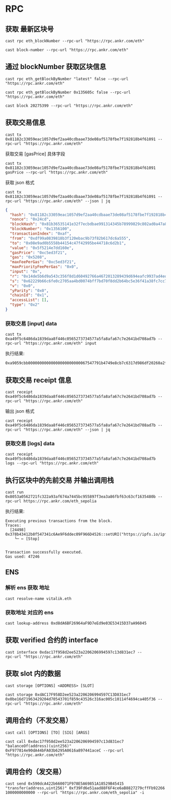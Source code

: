 # RPC

## 获取 最新区块号

```shell
cast rpc eth_blockNumber --rpc-url "https://rpc.ankr.com/eth"
```

```shell
cast block-number --rpc-url "https://rpc.ankr.com/eth"
```

## 通过 blockNumber 获取区块信息

```shell
cast rpc eth_getBlockByNumber "latest" false --rpc-url "https://rpc.ankr.com/eth"

cast rpc eth_getBlockByNumber 0x135605c false --rpc-url "https://rpc.ankr.com/eth"

cast block 20275399 --rpc-url "https://rpc.ankr.com/eth"
```

## 获取交易信息

```shell
cast tx 0x81182c33059eac1057d9ef2aa40cdbaae73de08af5178fbe7f192818b4f61091 --rpc-url "https://rpc.ankr.com/eth"
```

获取交易 [gasPrice] 具体字段

```shell
cast tx 0x81182c33059eac1057d9ef2aa40cdbaae73de08af5178fbe7f192818b4f61091 gasPrice --rpc-url "https://rpc.ankr.com/eth"
```

获取 json 格式

```shell
cast tx 0x81182c33059eac1057d9ef2aa40cdbaae73de08af5178fbe7f192818b4f61091 --rpc-url "https://rpc.ankr.com/eth" --json | jq
```

```json
{
  "hash": "0x81182c33059eac1057d9ef2aa40cdbaae73de08af5178fbe7f192818b4f61091",
  "nonce": "0x24cd",
  "blockHash": "0x81b36535141e32f7ecbdbae991314345b78999829c802ad0a47a8439d62e09fb",
  "blockNumber": "0x1356100",
  "transactionIndex": "0xaf",
  "from": "0xdf99a0839818b3f120ebac9b73f82b617dc6a555",
  "to": "0x08e9ad0b5558b44154c47f42995be44718c6d2b1",
  "value": "0x5f5214e7dd160e",
  "gasPrice": "0xc5ed3f21",
  "gas": "0x5208",
  "maxFeePerGas": "0xc5ed3f21",
  "maxPriorityFeePerGas": "0x0",
  "input": "0x",
  "r": "0x14de5b6d9a543c356f8d1d60492766a4672013289439d694eafc9937ad4eda33",
  "s": "0x62229b66c6fe0c2705aa4bd0074bff7bd70f8dd2b64bc5e36f41a38fc7cc70f1",
  "v": "0x0",
  "yParity": "0x0",
  "chainId": "0x1",
  "accessList": [],
  "type": "0x2"
}
```

### 获取交易 [input] data

```shell
cast tx 0xa49f5c6486da1839daa8f446c0565273734577a5fa8afa67c7e2641bd708ad7b --rpc-url "https://rpc.ankr.com/eth" input
```

执行结果:

```
0xa9059cbb00000000000000000000000067547791b4749e8cb7c6317d986df20260a2f72f000000000000000000000000000000000000000000000000000000004190ab00
```

## 获取交易 receipt 信息

```shell
cast receipt 0xa49f5c6486da1839daa8f446c0565273734577a5fa8afa67c7e2641bd708ad7b --rpc-url "https://rpc.ankr.com/eth"
```

输出 json 格式

```shell
cast receipt 0xa49f5c6486da1839daa8f446c0565273734577a5fa8afa67c7e2641bd708ad7b --rpc-url "https://rpc.ankr.com/eth" --json | jq
```

### 获取交易 [logs] data

```shell
cast receipt 0xa49f5c6486da1839daa8f446c0565273734577a5fa8afa67c7e2641bd708ad7b logs --rpc-url "https://rpc.ankr.com/eth"
```

## 执行区块中的先前交易 并输出调用栈

```shell
cast run 0x8053a0562721fc322a93af674a7445bc955897f3ea3a86fbf63c63cf1635480b --rpc-url https://rpc.ankr.com/eth_sepolia
```

执行结果:

```
Executing previous transactions from the block.
Traces:
  [24498] 0x378b43412b8f547341c6Ae9F6ddec09F966D4526::setURI("https://ipfs.io/ipfs/bafybeiheotgqnvnkapezsxdu3df7tnvsaz5ekuwxww26lq5ei3zi2eqmau/{id}")
    └─ ← [Stop]


Transaction successfully executed.
Gas used: 47246
```

## ENS

### 解析 ens 获取 地址

```shell
cast resolve-name vitalik.eth
```

### 获取地址 对应的 ens

```shell
cast lookup-address 0xd8dA6BF26964aF9D7eEd9e03E53415D37aA96045
```

## 获取 verified 合约的 interface

```shell
cast interface 0xdac17f958d2ee523a2206206994597c13d831ec7 --
rpc-url "https://rpc.ankr.com/eth"
```

## 获取 slot 内的数据

`cast storage [OPTIONS] <ADDRESS> [SLOT]`

```shell
cast storage 0xdAC17F958D2ee523a2206206994597C13D831ec7 0x0be16d71963429204d70543701f859c43526c316ac005c10114f4694ca405f36 --rpc-url "https://rpc.ankr.com/eth"
```

## 调用合约（不发交易）

`cast call [OPTIONS] [TO] [SIG] [ARGS]`

```shell
cast call 0xdac17f958d2ee523a2206206994597c13d831ec7 "balanceOf(address)(uint256)" 0xF977814e90dA44bFA03b6295A0616a897441aceC --rpc-url "https://rpc.ankr.com/eth"
```

## 调用合约（发交易）

```shell
cast send 0x590dcA422b660071F978E5A69851A18529B45415 "transfer(address,uint256)" 0xf39Fd6e51aad88F6F4ce6aB8827279cffFb92266 1000000000000 --rpc-url "https://rpc.ankr.com/eth_sepolia" -i
```
